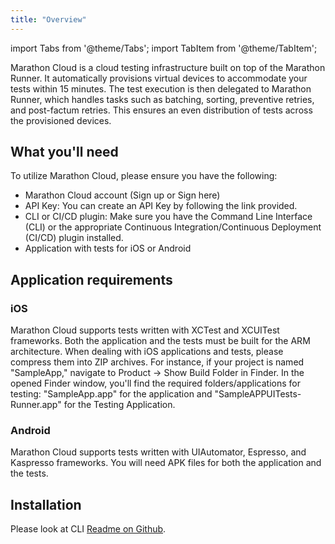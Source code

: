 ```yaml
---
title: "Overview"
---
```


import Tabs from '@theme/Tabs';
import TabItem from '@theme/TabItem';

Marathon Cloud is a cloud testing infrastructure built on top of the Marathon Runner.
It automatically provisions virtual devices to accommodate your tests within 15 minutes.
The test execution is then delegated to Marathon Runner, which handles tasks such as batching, 
sorting, preventive retries, and post-factum retries. 
This ensures an even distribution of tests across the provisioned devices. 


## What you'll need

To utilize Marathon Cloud, please ensure you have the following:
- Marathon Cloud account (Sign up or Sign here)
- API Key: You can create an API Key by following the link provided.
- CLI or CI/CD plugin: Make sure you have the Command Line Interface (CLI) or the appropriate Continuous Integration/Continuous Deployment (CI/CD) plugin installed.
- Application with tests for iOS or Android

## Application requirements

### iOS

Marathon Cloud supports tests written with XCTest and XCUITest frameworks.
Both the application and the tests must be built for the ARM architecture.
When dealing with iOS applications and tests, please compress them into ZIP archives.
For instance, if your project is named "SampleApp," navigate to Product -> Show Build Folder in Finder. 
In the opened Finder window, you'll find the required folders/applications for testing: "SampleApp.app" for the application and "SampleAPPUITests-Runner.app" for the Testing Application.

### Android

Marathon Cloud supports tests written with UIAutomator, Espresso, and Kaspresso frameworks.
You will need APK files for both the application and the tests.

## Installation

Please look at CLI [Readme on Github](https://github.com/MarathonLabs/marathon-cloud-cli).
